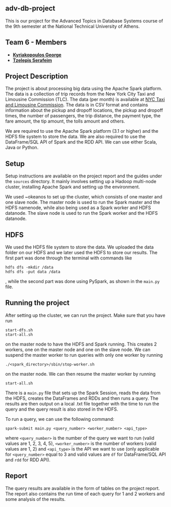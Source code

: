 adv-db-project
--------------

This is our project for the Advanced Topics in Database Systems course of the 9th semester at the National Technical University of Athens.

## Team 6 - Members

* [**Kyriakopoulos George**](https://github.com/geokyr)
* [**Tzelepis Serafeim**](https://github.com/sertze)

## Project Description

The project is about processing big data using the Apache Spark platform. The data is a collection of trip records from the New York City Taxi and Limousine Commission (TLC). The data (per month) is available at [NYC Taxi and Limousine Commission](https://www.nyc.gov/site/tlc/about/tlc-trip-record-data.page.). The data is in CSV format and contains information about the pickup and dropoff locations, the pickup and dropoff times, the number of passengers, the trip distance, the payment type, the fare amount, the tip amount, the tolls amount and others.

We are required to use the Apache Spark platform (3.1 or higher) and the HDFS file system to store the data. We are also required to use the DataFrame/SQL API of Spark and the RDD API. We can use either Scala, Java or Python.

## Setup

Setup instructions are available on the project report and the guides under the `sources` directory. It mainly involves setting up a Hadoop multi-node cluster, installing Apache Spark and setting up the environment.

We used ~okeanos to set up the cluster, which consists of one master and one slave node. The master node is used to run the Spark master and the HDFS namenode, while also being used as a Spark worker and HDFS datanode. The slave node is used to run the Spark worker and the HDFS datanode.

## HDFS

We used the HDFS file system to store the data. We uploaded the data folder on our HDFS and we later used the HDFS to store our results. The first part was done through the terminal with commands like
```
hdfs dfs -mkdir /data
hdfs dfs -put data /data
```
, while the second part was done using PySpark, as shown in the `main.py` file.

## Running the project

After setting up the cluster, we can run the project. Make sure that you have run
```
start-dfs.sh
start-all.sh
```
on the master node to have the HDFS and Spark running. This creates 2 workers, one on the master node and one on the slave node. We can suspend the master worker to run queries with only one worker by running
```
./<spark_directory>/sbin/stop-worker.sh
```
on the master node. We can then resume the master worker by running
```
start-all.sh
```

There is a `main.py` file that sets up the Spark Session, reads the data from the HDFS, creates the DataFrames and RDDs and then runs a query. The results are then output on a local .txt file together with the time to run the query and the query result is also stored in the HDFS.

To run a query, we can use the following command:
```
spark-submit main.py <query_number> <worker_number> <api_type>
```
where `<query_number>` is the number of the query we want to run (valid values are 1, 2, 3, 4, 5), `<worker_number>` is the number of workers (valid values are 1, 2) and `<api_type>` is the API we want to use (only applicable for `<query_number>` equal to 3 and valid values are `df` for DataFrame/SQL API and `rdd` for RDD API).

## Report

The query results are available in the form of tables on the project report. The report also contains the run time of each query for 1 and 2 workers and some analysis of the results.